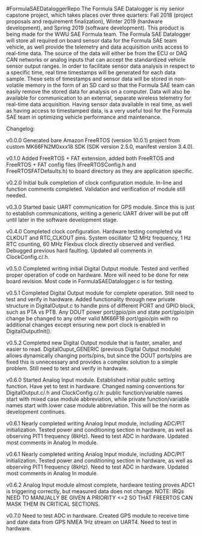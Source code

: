 #FormulaSAEDataloggerRepo
The Formula SAE Datalogger is my senior capstone project, which takes places over three quarters: Fall 2018 (project proposals and requirement finalization), Winter 2019 (hardware development), and Spring 2019 (software development). This product is being made for the WWU SAE Formula team. The Formula SAE Datalogger will store all required on board sensor data for the Formula SAE team vehicle, as well provide the telemetry and data acquisition units access to real-time data. The source of the data will either be from the ECU or DAQ CAN networks or analog inputs that can accept the standardized vehicle sensor output ranges. In order to facilitate sensor data analysis in respect to a specific time, real time timestamps will be generated for each data sample. These sets of timestamps and sensor data will be stored in non-volatile memory in the form of an SD card so that the Formula SAE team can easily remove the stored data for analysis on a computer. Data will also be available for communication to an external, separate wireless telemetry for real-time data acquisition. Having sensor data available in real time, as well as having access to timestamped data, is a very useful tool for the Formula SAE team in optimizing vehicle performance and maintenance.

Changelog:

v0.0.0
Generated bare Amazon FreeRTOS (version 10.0.1) project from custom MK66FN2M0xxx18 SDK (SDK version 2.5.0, manifest version 3.4.0).

v0.1.0
Added FreeRTOS + FAT extension, added both FreeRTOS and FreeRTOS + FAT config files (FreeRTOSConfig.h and FreeRTOSFATDefaults.h) to board directory as they are application specific.

v0.2.0
Initial bulk completion of clock configuration module. In-line and function comments completed. Validation and verification of module still needed. 

v0.3.0
Started basic UART communication for GPS module. Since this is just to establish communications, writing a generic UART driver will be put off until later in the software development stage.

v0.4.0
Completed clock configuration. Hardware testing completed via CLKOUT and RTC_CLKOUT pins. System oscillator 12 MHz frequency, 1 Hz RTC counting, 60 MHz Flexbus clock directly observed and verified. Debugged previous hard faulting. Updated all comments in ClockConfig.c/.h.

v0.5.0
Completed writing initial Digital Output module. Tested and verified proper operation of code on hardware. More will need to be done for new board revision. Most code in FormulaSAEDatalogger.c is for testing.

v0.5.1
Completed Digital Output module for complete operation. Still need to test and verify in hardware. Added functionality through new private structure in DigitalOutput.c to handle pins of different PORT and GPIO block, such as PTA vs PTB. Any DOUT power port/gpio/pin and state port/gpio/pin change be changed to any other valid MK66F18 port/gpio/pin with no additional changes except ensuring new port clock is enabled in DigitalOutputInit().

v0.5.2
Completed new Digital Output module that is faster, smaller, and easier to read. DigitalOuput_GENERIC (previous Digital Output module) allows dynamically changing ports/pins, but since the DOUT ports/pins are fixed this is unnecessary and provides a complex solution to a simple problem. Still need to test and verify in hardware.

v0.6.0
Started Analog Input module. Established initial public setting function. Have yet to test in hardware. Changed naming conventions for DigitalOutput.c/.h and ClockConfig.c/.h: public function/variable names start with mixed case module abbreviation, while private function/variable names start with lower case module abbreviation. This will be the norm as development continues.

v0.6.1
Nearly completed writing Analog Input module, including ADC/PIT initialization. Tested power and conditioning section in hardware, as well as observing PIT1 frequency (8kHz). Need to test ADC in hardware. Updated most comments in Analog In module. 

v0.6.1
Nearly completed writing Analog Input module, including ADC/PIT initialization. Tested power and conditioning section in hardware, as well as observing PIT1 frequency (8kHz). Need to test ADC in hardware. Updated most comments in Analog In module.

v0.6.2
Analog Input module almost complete, hardware testing proves ADC1 is triggering correctly, but measured data does not change. NOTE: IRQs NEED TO MANUALLY BE GIVEN A PRIORITY <=2 SO THAT FREERTOS CAN MASK THEM IN CRITICAL SECTIONS.

v0.7.0
Need to test ADC in hardware. Created GPS module to receive time and date data from GPS NMEA 1Hz stream on UART4. Need to test in hardware.